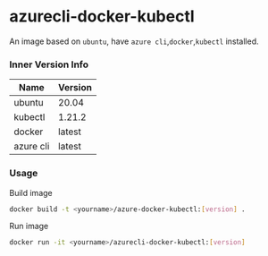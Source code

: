 # azurecli-docker-kubectl

An image based on `ubuntu`, have `azure cli`,`docker`,`kubectl` installed. 

### Inner Version Info

Name | Version 
---|---
ubuntu|20.04
kubectl|1.21.2
docker|latest
azure cli|latest

### Usage

Build image

```bash
docker build -t <yourname>/azure-docker-kubectl:[version] .
```

Run image

```bash
docker run -it <yourname>/azurecli-docker-kubectl:[version]
```
